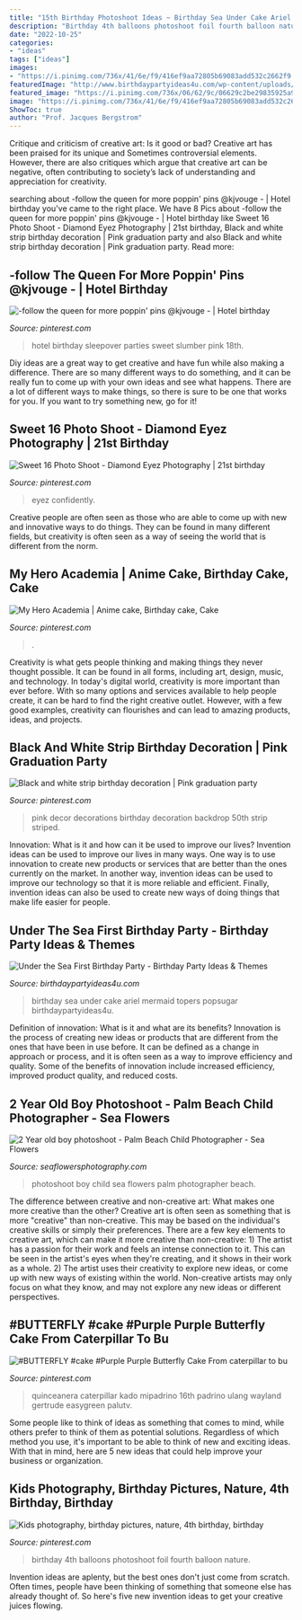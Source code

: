 ```yaml
---
title: "15th Birthday Photoshoot Ideas ~ Birthday Sea Under Cake Ariel Mermaid Topers Popsugar Birthdaypartyideas4u"
description: "Birthday 4th balloons photoshoot foil fourth balloon nature"
date: "2022-10-25"
categories:
- "ideas"
tags: ["ideas"]
images:
- "https://i.pinimg.com/736x/41/6e/f9/416ef9aa72805b69083add532c2662f9.jpg"
featuredImage: "http://www.birthdaypartyideas4u.com/wp-content/uploads/2015/09/Under-the-Sea-First-Birthday-Party-cake-ariel-topers-550x825.jpg"
featured_image: "https://i.pinimg.com/736x/06/62/9c/06629c2be29835925a95b51871d11d9b--sweet--hotel-party-hotel-sleepover-party.jpg"
image: "https://i.pinimg.com/736x/41/6e/f9/416ef9aa72805b69083add532c2662f9.jpg"
ShowToc: true
author: "Prof. Jacques Bergstrom"
---
```



Critique and criticism of creative art: Is it good or bad?
Creative art has been praised for its unique and Sometimes controversial elements. However, there are also critiques which argue that creative art can be negative, often contributing to society’s lack of understanding and appreciation for creativity.

	

		
searching about -follow the queen for more poppin&#039; pins @kjvouge ️- | Hotel birthday you've came to the right place. We have 8 Pics about -follow the queen for more poppin&#039; pins @kjvouge ️- | Hotel birthday like Sweet 16 Photo Shoot - Diamond Eyez Photography | 21st birthday, Black and white strip birthday decoration | Pink graduation party and also Black and white strip birthday decoration | Pink graduation party. Read more:
		
    
## -follow The Queen For More Poppin&#039; Pins @kjvouge ️- | Hotel Birthday

<img loading=lazy src="https://i.pinimg.com/736x/06/62/9c/06629c2be29835925a95b51871d11d9b--sweet--hotel-party-hotel-sleepover-party.jpg" onerror="this.onerror=null;this.src='https://tse2.mm.bing.net/th?id=OIP.LlOEhAl0u4VzFsni6hlyqgHaNK&amp;pid=15.1';" alt="-follow the queen for more poppin&#039; pins @kjvouge ️- | Hotel birthday">

_Source: pinterest.com_

>hotel birthday sleepover parties sweet slumber pink 18th. 

	

Diy ideas are a great way to get creative and have fun while also making a difference. There are so many different ways to do something, and it can be really fun to come up with your own ideas and see what happens. There are a lot of different ways to make things, so there is sure to be one that works for you. If you want to try something new, go for it!

    
## Sweet 16 Photo Shoot - Diamond Eyez Photography | 21st Birthday

<img loading=lazy src="https://i.pinimg.com/736x/53/2e/73/532e73a6712e7e76bdffc246ce58ba1d.jpg" onerror="this.onerror=null;this.src='https://tse3.mm.bing.net/th?id=OIP.Cmchgga0GQ5ulBqS5Co7ggHaLH&amp;pid=15.1';" alt="Sweet 16 Photo Shoot - Diamond Eyez Photography | 21st birthday">

_Source: pinterest.com_

>eyez confidently. 

	

Creative people are often seen as those who are able to come up with new and innovative ways to do things. They can be found in many different fields, but creativity is often seen as a way of seeing the world that is different from the norm.

    
## My Hero Academia | Anime Cake, Birthday Cake, Cake

<img loading=lazy src="https://i.pinimg.com/1200x/a1/53/cc/a153cc11047fcd48fa34b1cdd0c4933c.jpg" onerror="this.onerror=null;this.src='https://tse3.mm.bing.net/th?id=OIP.ibUDfropIdu_9fFrTEFVIgHaJ4&amp;pid=15.1';" alt="My Hero Academia | Anime cake, Birthday cake, Cake">

_Source: pinterest.com_

>. 

	

Creativity is what gets people thinking and making things they never thought possible. It can be found in all forms, including art, design, music, and technology. In today's digital world, creativity is more important than ever before. With so many options and services available to help people create, it can be hard to find the right creative outlet. However, with a few good examples, creativity can flourishes and can lead to amazing products, ideas, and projects.

    
## Black And White Strip Birthday Decoration | Pink Graduation Party

<img loading=lazy src="https://i.pinimg.com/736x/38/a7/bc/38a7bceac3550deb91368b6bc827cb72.jpg" onerror="this.onerror=null;this.src='https://tse2.mm.bing.net/th?id=OIP.ApEi8zPnXkmjfUagk-IQHgHaJ4&amp;pid=15.1';" alt="Black and white strip birthday decoration | Pink graduation party">

_Source: pinterest.com_

>pink decor decorations birthday decoration backdrop 50th strip striped. 

	

Innovation: What is it and how can it be used to improve our lives?
Invention ideas can be used to improve our lives in many ways. One way is to use innovation to create new products or services that are better than the ones currently on the market. In another way, invention ideas can be used to improve our technology so that it is more reliable and efficient. Finally, invention ideas can also be used to create new ways of doing things that make life easier for people.

    
## Under The Sea First Birthday Party - Birthday Party Ideas &amp; Themes

<img loading=lazy src="http://www.birthdaypartyideas4u.com/wp-content/uploads/2015/09/Under-the-Sea-First-Birthday-Party-cake-ariel-topers-550x825.jpg" onerror="this.onerror=null;this.src='https://tse4.mm.bing.net/th?id=OIP.Lvwe7D1-d7XROIucw0y8WQHaLH&amp;pid=15.1';" alt="Under the Sea First Birthday Party - Birthday Party Ideas &amp; Themes">

_Source: birthdaypartyideas4u.com_

>birthday sea under cake ariel mermaid topers popsugar birthdaypartyideas4u. 

	

Definition of innovation: What is it and what are its benefits?
Innovation is the process of creating new ideas or products that are different from the ones that have been in use before. It can be defined as a change in approach or process, and it is often seen as a way to improve efficiency and quality. Some of the benefits of innovation include increased efficiency, improved product quality, and reduced costs.

    
## 2 Year Old Boy Photoshoot - Palm Beach Child Photographer - Sea Flowers

<img loading=lazy src="http://seaflowersphotography.com/wp-content/uploads/2018/07/EV3A2935-copy.jpg" onerror="this.onerror=null;this.src='https://tse2.mm.bing.net/th?id=OIP.jPLE7QEMDA6h8UmlHDwn2AHaLH&amp;pid=15.1';" alt="2 Year old boy photoshoot - Palm Beach Child Photographer - Sea Flowers">

_Source: seaflowersphotography.com_

>photoshoot boy child sea flowers palm photographer beach. 

	

The difference between creative and non-creative art: What makes one more creative than the other?
Creative art is often seen as something that is more "creative" than non-creative. This may be based on the individual's creative skills or simply their preferences. There are a few key elements to creative art, which can make it more creative than non-creative: 1) The artist has a passion for their work and feels an intense connection to it. This can be seen in the artist's eyes when they're creating, and it shows in their work as a whole. 2) The artist uses their creativity to explore new ideas, or come up with new ways of existing within the world. Non-creative artists may only focus on what they know, and may not explore any new ideas or different perspectives.

    
## #BUTTERFLY #cake #Purple Purple Butterfly Cake From Caterpillar To Bu

<img loading=lazy src="https://i.pinimg.com/736x/41/6e/f9/416ef9aa72805b69083add532c2662f9.jpg" onerror="this.onerror=null;this.src='https://tse2.mm.bing.net/th?id=OIP.kVGJOhCgv-O26SZS3r_HwwHaLH&amp;pid=15.1';" alt="#BUTTERFLY #cake #Purple Purple Butterfly Cake From caterpillar to bu">

_Source: pinterest.com_

>quinceanera caterpillar kado mipadrino 16th padrino ulang wayland gertrude easygreen palutv. 

	

Some people like to think of ideas as something that comes to mind, while others prefer to think of them as potential solutions. Regardless of which method you use, it's important to be able to think of new and exciting ideas. With that in mind, here are 5 new ideas that could help improve your business or organization.

    
## Kids Photography, Birthday Pictures, Nature, 4th Birthday, Birthday

<img loading=lazy src="https://i.pinimg.com/736x/c6/82/ff/c682ff986054cc742757ad51fb1e626e--foil-balloons-kid-photography.jpg" onerror="this.onerror=null;this.src='https://tse1.mm.bing.net/th?id=OIP._2U7_CSvbRADb920TQNLhwHaLJ&amp;pid=15.1';" alt="Kids photography, birthday pictures, nature, 4th birthday, birthday">

_Source: pinterest.com_

>birthday 4th balloons photoshoot foil fourth balloon nature. 

	

Invention ideas are aplenty, but the best ones don't just come from scratch. Often times, people have been thinking of something that someone else has already thought of. So here's five new invention ideas to get your creative juices flowing.


